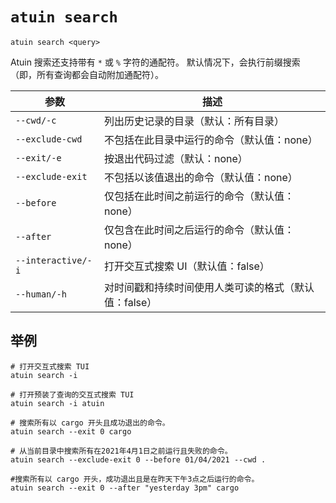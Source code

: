 # `atuin search`

```
atuin search <query>
```

Atuin 搜索还支持带有 `*` 或 `%` 字符的通配符。 默认情况下，会执行前缀搜索（即，所有查询都会自动附加通配符）。

| 参数                | 描述                                                                   |
| ------------------ | ----------------------------------------------------------------------------- |
| `--cwd/-c`         | 列出历史记录的目录（默认：所有目录）                         |
| `--exclude-cwd`    | 不包括在此目录中运行的命令（默认值：none）            |
| `--exit/-e`        | 按退出代码过滤（默认：none）                                           |
| `--exclude-exit`   | 不包括以该值退出的命令（默认值：none）           |
| `--before`         | 仅包括在此时间之前运行的命令（默认值：none）                     |
| `--after`          | 仅包含在此时间之后运行的命令（默认值：none）                      |
| `--interactive/-i` | 打开交互式搜索 UI（默认值：false）                               |
| `--human/-h`       | 对时间戳和持续时间使用人类可读的格式（默认值：false） |

## 举例

```
# 打开交互式搜索 TUI 
atuin search -i

# 打开预装了查询的交互式搜索 TUI
atuin search -i atuin

# 搜索所有以 cargo 开头且成功退出的命令。
atuin search --exit 0 cargo

# 从当前目录中搜索所有在2021年4月1日之前运行且失败的命令。
atuin search --exclude-exit 0 --before 01/04/2021 --cwd .

#搜索所有以 cargo 开头，成功退出且是在昨天下午3点之后运行的命令。
atuin search --exit 0 --after "yesterday 3pm" cargo
```
